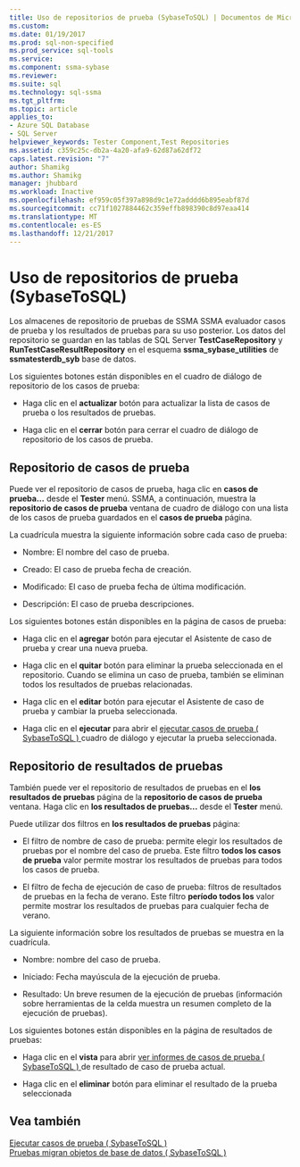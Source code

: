 ```yaml
---
title: Uso de repositorios de prueba (SybaseToSQL) | Documentos de Microsoft
ms.custom: 
ms.date: 01/19/2017
ms.prod: sql-non-specified
ms.prod_service: sql-tools
ms.service: 
ms.component: ssma-sybase
ms.reviewer: 
ms.suite: sql
ms.technology: sql-ssma
ms.tgt_pltfrm: 
ms.topic: article
applies_to:
- Azure SQL Database
- SQL Server
helpviewer_keywords: Tester Component,Test Repositories
ms.assetid: c359c25c-db2a-4a20-afa9-62d87a62df72
caps.latest.revision: "7"
author: Shamikg
ms.author: Shamikg
manager: jhubbard
ms.workload: Inactive
ms.openlocfilehash: ef959c05f397a898d9c1e72adddd6b895eabf87d
ms.sourcegitcommit: cc71f1027884462c359effb898390c8d97eaa414
ms.translationtype: MT
ms.contentlocale: es-ES
ms.lasthandoff: 12/21/2017
---
```

# <a name="using-test-repositories-sybasetosql"></a>Uso de repositorios de prueba (SybaseToSQL)
Los almacenes de repositorio de pruebas de SSMA SSMA evaluador casos de prueba y los resultados de pruebas para su uso posterior. Los datos del repositorio se guardan en las tablas de SQL Server **TestCaseRepository** y **RunTestCaseResultRepository** en el esquema **ssma_sybase_utilities** de **ssmatesterdb_syb** base de datos.  
  
Los siguientes botones están disponibles en el cuadro de diálogo de repositorio de los casos de prueba:  
  
-   Haga clic en el **actualizar** botón para actualizar la lista de casos de prueba o los resultados de pruebas.  
  
-   Haga clic en el **cerrar** botón para cerrar el cuadro de diálogo de repositorio de los casos de prueba.  
  
## <a name="test-cases-repository"></a>Repositorio de casos de prueba  
Puede ver el repositorio de casos de prueba, haga clic en **casos de prueba...** desde el **Tester** menú. SSMA, a continuación, muestra la **repositorio de casos de prueba** ventana de cuadro de diálogo con una lista de los casos de prueba guardados en el **casos de prueba** página.  
  
La cuadrícula muestra la siguiente información sobre cada caso de prueba:  
  
-   Nombre: El nombre del caso de prueba.  
  
-   Creado: El caso de prueba fecha de creación.  
  
-   Modificado: El caso de prueba fecha de última modificación.  
  
-   Descripción: El caso de prueba descripciones.  
  
Los siguientes botones están disponibles en la página de casos de prueba:  
  
-   Haga clic en el **agregar** botón para ejecutar el Asistente de caso de prueba y crear una nueva prueba.  
  
-   Haga clic en el **quitar** botón para eliminar la prueba seleccionada en el repositorio. Cuando se elimina un caso de prueba, también se eliminan todos los resultados de pruebas relacionadas.  
  
-   Haga clic en el **editar** botón para ejecutar el Asistente de caso de prueba y cambiar la prueba seleccionada.  
  
-   Haga clic en el **ejecutar** para abrir el [ejecutar casos de prueba &#40; SybaseToSQL &#41; ](../../ssma/sybase/running-test-cases-sybasetosql.md) cuadro de diálogo y ejecutar la prueba seleccionada.  
  
## <a name="test-results-repository"></a>Repositorio de resultados de pruebas  
También puede ver el repositorio de resultados de pruebas en el **los resultados de pruebas** página de la **repositorio de casos de prueba** ventana. Haga clic en **los resultados de pruebas...** desde el **Tester** menú.  
  
Puede utilizar dos filtros en **los resultados de pruebas** página:  
  
-   El filtro de nombre de caso de prueba: permite elegir los resultados de pruebas por el nombre del caso de prueba. Este filtro **todos los casos de prueba** valor permite mostrar los resultados de pruebas para todos los casos de prueba.  
  
-   El filtro de fecha de ejecución de caso de prueba: filtros de resultados de pruebas en la fecha de verano. Este filtro **período todos los** valor permite mostrar los resultados de pruebas para cualquier fecha de verano.  
  
La siguiente información sobre los resultados de pruebas se muestra en la cuadrícula.  
  
-   Nombre: nombre del caso de prueba.  
  
-   Iniciado: Fecha mayúscula de la ejecución de prueba.  
  
-   Resultado: Un breve resumen de la ejecución de pruebas (información sobre herramientas de la celda muestra un resumen completo de la ejecución de pruebas).  
  
Los siguientes botones están disponibles en la página de resultados de pruebas:  
  
-   Haga clic en el **vista** para abrir [ver informes de casos de prueba &#40; SybaseToSQL &#41; ](../../ssma/sybase/viewing-test-case-reports-sybasetosql.md) de resultado de caso de prueba actual.  
  
-   Haga clic en el **eliminar** botón para eliminar el resultado de la prueba seleccionada  
  
## <a name="see-also"></a>Vea también  
[Ejecutar casos de prueba &#40; SybaseToSQL &#41;](../../ssma/sybase/running-test-cases-sybasetosql.md)  
[Pruebas migran objetos de base de datos &#40; SybaseToSQL &#41;](../../ssma/sybase/testing-migrated-database-objects-sybasetosql.md)  
  
